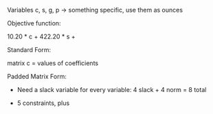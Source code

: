Variables c, s, g, p -> something specific, use them as ounces

Objective function: 

10.20 * c + 422.20 * s + 

Standard Form: 

matrix c = values of coefficients

Padded Matrix Form: 

* Need a slack variable for every variable: 4 slack + 4 norm = 8 total

* 5 constraints, plus
